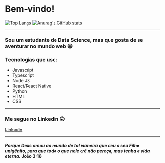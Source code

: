 # Bem-vindo!

[![Top Langs](https://github-readme-stats.vercel.app/api/top-langs/?username=Messiviski&layout=compact&exclude_repo=Analise-de-Dados-ENEM,PesqOperacionalTrab,Projeto-2-Datascience,desafio-moovery&count_private=true&theme=tokyonight)](https://github.com/anuraghazra/github-readme-stats)
[![Anurag's GitHub stats](https://github-readme-stats.vercel.app/api?username=Messiviski&count_private=true&show_icons=true&theme=tokyonight)](https://github.com/anuraghazra/github-readme-stats)

---

### Sou um estudante de Data Science, mas que gosta de se aventurar no mundo web :grin:

### Tecnologias que uso:
- Javascript
- Typescript
- Node JS
- React/React Native
- Python
- HTML
- CSS

---

### Me segue no Linkedin :upside_down_face:

[Linkedin](https://www.linkedin.com/in/messiasolimpioo/)

---

#### _Porque Deus amou ao mundo de tal maneira que deu o seu Filho unigênito, para que todo o que nele crê não pereça, mas tenha a vida eterna._ João 3:16
